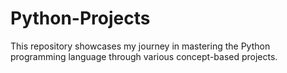 # Python-Projects
 This repository showcases my journey in mastering the Python programming language through various concept-based projects.
